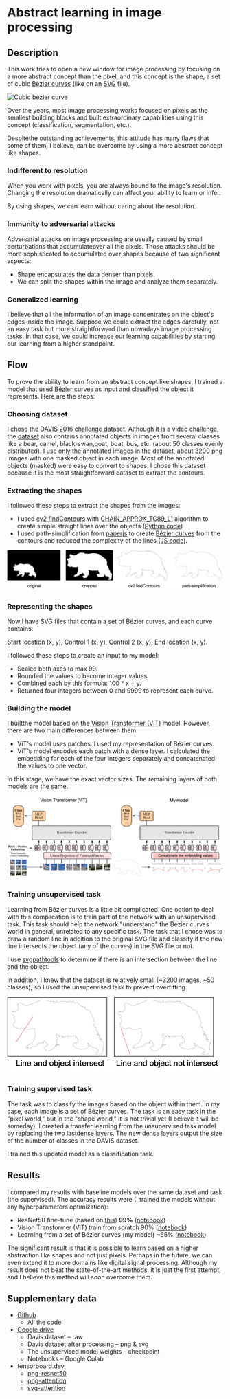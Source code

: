 # Abstract learning in image processing

## Description

This work tries to open a new window for image processing by focusing on a more abstract concept than the pixel, and this concept is the shape, a set of cubic [Bézier curves](https://en.wikipedia.org/wiki/B%C3%A9zier_curve) (like on an [SVG](https://en.wikipedia.org/wiki/Scalable_Vector_Graphics) file).

![Cubic bézier curve](/images/bézier-curve.png?raw=true "Cubic bézier curve")

Over the years, most image processing works focused on pixels as the smallest building blocks and built extraordinary capabilities using this concept (classification, segmentation, etc.).

Despitethe outstanding achievements, this attitude has many flaws that some of them, I believe, can be overcome by using a more abstract concept like shapes.

### Indifferent to resolution

When you work with pixels, you are always bound to the image&#39;s resolution. Changing the resolution dramatically can affect your ability to learn or infer.

By using shapes, we can learn without caring about the resolution.

### Immunity to adversarial attacks

Adversarial attacks on image processing are usually caused by small perturbations that accumulateover all the pixels. Those attacks should be more sophisticated to accumulated over shapes because of two significant aspects:

- Shape encapsulates the data denser than pixels.
- We can split the shapes within the image and analyze them separately.

### Generalized learning

I believe that all the information of an image concentrates on the object&#39;s edges inside the image. Suppose we could extract the edges carefully, not an easy task but more straightforward than nowadays image processing tasks. In that case, we could increase our learning capabilities by starting our learning from a higher standpoint.

## Flow

To prove the ability to learn from an abstract concept like shapes, I trained a model that used [Bézier curves](https://en.wikipedia.org/wiki/B%C3%A9zier_curve) as input and classified the object it represents. Here are the steps:

### Choosing dataset

I chose the [DAVIS 2016 challenge](https://davischallenge.org/) dataset. Although it is a video challenge, the [dataset](https://graphics.ethz.ch/Downloads/Data/Davis/DAVIS-data.zip) also contains annotated objects in images from several classes like a bear, camel, black-swan,goat, boat, bus, etc. (about 50 classes evenly distributed). I use only the annotated images in the dataset, about 3200 png images with one masked object in each image. Most of the annotated objects (masked) were easy to convert to shapes. I chose this dataset because it is the most straightforward dataset to extract the contours.

### Extracting the shapes

I followed these steps to extract the shapes from the images:

- I used [cv2 findContours](https://docs.opencv.org/4.5.2/d3/dc0/group__imgproc__shape.html#gadf1ad6a0b82947fa1fe3c3d497f260e0) with [CHAIN\_APPROX\_TC89\_L1](https://docs.opencv.org/3.4/d3/dc0/group__imgproc__shape.html#ga4303f45752694956374734a03c54d5ff) algorithm to create simple straight lines over the objects ([Python code](https://github.com/YossiAsher/abstract-learning-in-image-processing/blob/main/pre_processing.ipynb))
- I used path-simplification from [paperjs](http://paperjs.org/examples/path-simplification/) to create [Bézier curves](https://en.wikipedia.org/wiki/B%C3%A9zier_curve) from the contours and reduced the complexity of the lines ([JS code](https://github.com/YossiAsher/abstract-learning-in-image-processing/tree/main/path-simplification)).

![Extracting the shapes](/images/extracting-the-shapes.png?raw=true "Extracting the shapes")

### Representing the shapes

Now I have SVG files that contain a set of Bézier curves, and each curve contains:

Start location (x, y), Control 1 (x, y), Control 2 (x, y), End location (x, y).

I followed these steps to create an input to my model:

- Scaled both axes to max 99.
- Rounded the values to become integer values
- Combined each by this formula: 100 * x + y.
- Returned four integers between 0 and 9999 to represent each curve.

### Building the model

I builtthe model based on the [Vision Transformer (ViT)](https://keras.io/examples/vision/image_classification_with_vision_transformer/) model. However, there are two main differences between them:

- ViT&#39;s model uses patches. I used my representation of Bézier curves.
- ViT&#39;s model encodes each patch with a dense layer. I calculated the embedding for each of the four integers separately and concatenated the values to one vector.

In this stage, we have the exact vector sizes. The remaining layers of both models are the same.

![Vision transformer](/images/vision-transformer.png?raw=true "Vision transformer")

### Training unsupervised task

Learning from Bézier curves is a little bit complicated. One option to deal with this complication is to train part of the network with an unsupervised task. This task should help the network &quot;understand&quot; the Bézier curves world in general, unrelated to any specific task. The task that I chose was to draw a random line in addition to the original SVG file and classify if the new line intersects the object (any of the curves) in the SVG file or not.

I use [svgpathtools](https://github.com/mathandy/svgpathtools) to determine if there is an intersection between the line and the object.

In addition, I knew that the dataset is relatively small (~3200 images, ~50 classes), so I used the unsupervised task to prevent overfitting.

![Intersect](/images/intersect.png?raw=true "Intersect")

### Training supervised task

The task was to classify the images based on the object within them. In my case, each image is a set of Bézier curves. The task is an easy task in the &quot;pixel world,&quot; but in the &quot;shape world,&quot; it is not trivial yet (I believe it will be someday). I created a transfer learning from the unsupervised task model by replacing the two lastdense layers. The new dense layers output the size of the number of classes in the DAVIS dataset.

I trained this updated model as a classification task.

## Results

I compared my results with baseline models over the same dataset and task (the supervised). The accuracy results were (I trained the models without any hyperparameters optimization):

- ResNet50 fine-tune (based on [this](https://www.tensorflow.org/tutorials/images/transfer_learning)) **99%** ([notebook](https://github.com/YossiAsher/abstract-learning-in-image-processing/blob/main/png_resnet50.ipynb))
- Vision Transformer (ViT) train from scratch 90% ([notebook](https://github.com/YossiAsher/abstract-learning-in-image-processing/blob/main/png_attention.ipynb))
- Learning from a set of Bézier curves (my model) ~65% ([notebook](https://github.com/YossiAsher/abstract-learning-in-image-processing/blob/main/svg_attention.ipynb))

The significant result is that it is possible to learn based on a higher abstraction like shapes and not just pixels. Perhaps in the future, we can even extend it to more domains like digital signal processing. Although my result does not beat the state-of-the-art methods, it is just the first attempt, and I believe this method will soon overcome them.

## Supplementary data

- [Github](https://github.com/YossiAsher/abstract-learning-in-image-processing)
  - All the code
- [Google drive](https://drive.google.com/drive/folders/1ZsacrKz1ZspmKT2BeqZmVPfd1qBLGpLe?usp=sharing)
  - Davis dataset – raw
  - Davis dataset after processing – png &amp; svg
  - The unsupervised model weights – checkpoint
  - Notebooks – Google Colab
- tensorboard.dev
  - [png-resnet50](https://tensorboard.dev/experiment/BAQYiz1cQZu1AObMMJW9gw)
  - [png-attention](https://tensorboard.dev/experiment/gNuz3aKRTlWmQjcVzyhlaw)
  - [svg-attention](https://tensorboard.dev/experiment/ZwIA1zTzSDC7Jpn4SGSmRQ)
